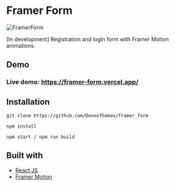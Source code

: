 # Framer Form
![FramerForm](https://user-images.githubusercontent.com/110465703/204338800-8fb80bd7-8634-453d-aaf8-5f8633f1ee51.png)

[In development] Registration and login form with Framer Motion animations.

## Demo
### Live demo: https://framer-form.vercel.app/

## Installation

```
git clone https://github.com/DenooThomas/framer_form

npm install

npm start / npm run build
```

## Built with
- [React JS](https://reactjs.org/)
- [Framer Motion](https://www.framer.com/motion/)
